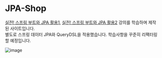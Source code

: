 # JPA-Shop

[실전! 스프링 부트와 JPA 활용1](https://www.inflearn.com/course/%EC%8A%A4%ED%94%84%EB%A7%81%EB%B6%80%ED%8A%B8-JPA-%ED%99%9C%EC%9A%A9-1), [실전! 스프링 부트와 JPA 활용2](https://www.inflearn.com/course/%EC%8A%A4%ED%94%84%EB%A7%81%EB%B6%80%ED%8A%B8-JPA-API%EA%B0%9C%EB%B0%9C-%EC%84%B1%EB%8A%A5%EC%B5%9C%EC%A0%81%ED%99%94/dashboard) 강의를 학습하며 제작된 사이트입니다. <br> 별도로 스프링 데이터 JPA와 QueryDSL을 적용했습니다. 학습사항을 꾸준히 리팩터링할 예정입니다. 

![image](https://user-images.githubusercontent.com/56823099/147438898-4482168e-362d-4c30-9b10-bf7e411d476c.png)

